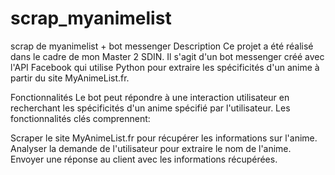 # scrap_myanimelist
scrap de myanimelist + bot messenger
Description
Ce projet a été réalisé dans le cadre de mon Master 2 SDIN. Il s'agit d'un bot messenger créé avec l'API Facebook qui utilise Python pour extraire les spécificités d'un anime à partir du site MyAnimeList.fr.

Fonctionnalités
Le bot peut répondre à une interaction utilisateur en recherchant les spécificités d'un anime spécifié par l'utilisateur. Les fonctionnalités clés comprennent:

Scraper le site MyAnimeList.fr pour récupérer les informations sur l'anime.
Analyser la demande de l'utilisateur pour extraire le nom de l'anime.
Envoyer une réponse au client avec les informations récupérées.
